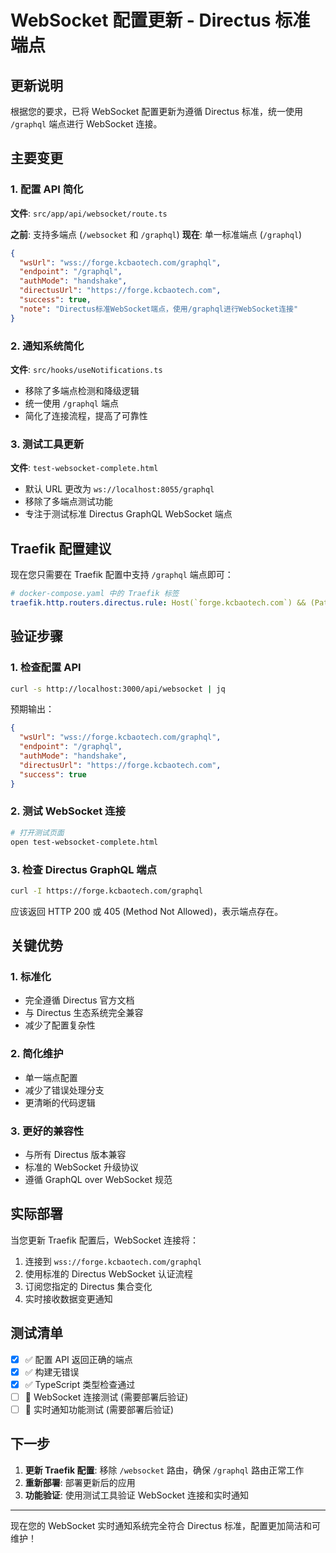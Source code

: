 # WebSocket 配置更新 - Directus 标准端点

## 更新说明

根据您的要求，已将 WebSocket 配置更新为遵循 Directus 标准，统一使用 `/graphql` 端点进行 WebSocket 连接。

## 主要变更

### 1. 配置 API 简化
**文件**: `src/app/api/websocket/route.ts`

**之前**: 支持多端点 (`/websocket` 和 `/graphql`)
**现在**: 单一标准端点 (`/graphql`)

```json
{
  "wsUrl": "wss://forge.kcbaotech.com/graphql",
  "endpoint": "/graphql", 
  "authMode": "handshake",
  "directusUrl": "https://forge.kcbaotech.com",
  "success": true,
  "note": "Directus标准WebSocket端点，使用/graphql进行WebSocket连接"
}
```

### 2. 通知系统简化
**文件**: `src/hooks/useNotifications.ts`

- 移除了多端点检测和降级逻辑
- 统一使用 `/graphql` 端点
- 简化了连接流程，提高了可靠性

### 3. 测试工具更新
**文件**: `test-websocket-complete.html`

- 默认 URL 更改为 `ws://localhost:8055/graphql`
- 移除了多端点测试功能
- 专注于测试标准 Directus GraphQL WebSocket 端点

## Traefik 配置建议

现在您只需要在 Traefik 配置中支持 `/graphql` 端点即可：

```yaml
# docker-compose.yaml 中的 Traefik 标签
traefik.http.routers.directus.rule: Host(`forge.kcbaotech.com`) && (PathPrefix(`/graphql`) || PathPrefix(`/`))
```

## 验证步骤

### 1. 检查配置 API
```bash
curl -s http://localhost:3000/api/websocket | jq
```

预期输出：
```json
{
  "wsUrl": "wss://forge.kcbaotech.com/graphql",
  "endpoint": "/graphql",
  "authMode": "handshake",
  "directusUrl": "https://forge.kcbaotech.com",
  "success": true
}
```

### 2. 测试 WebSocket 连接
```bash
# 打开测试页面
open test-websocket-complete.html
```

### 3. 检查 Directus GraphQL 端点
```bash
curl -I https://forge.kcbaotech.com/graphql
```

应该返回 HTTP 200 或 405 (Method Not Allowed)，表示端点存在。

## 关键优势

### 1. 标准化
- 完全遵循 Directus 官方文档
- 与 Directus 生态系统完全兼容
- 减少了配置复杂性

### 2. 简化维护
- 单一端点配置
- 减少了错误处理分支
- 更清晰的代码逻辑

### 3. 更好的兼容性
- 与所有 Directus 版本兼容
- 标准的 WebSocket 升级协议
- 遵循 GraphQL over WebSocket 规范

## 实际部署

当您更新 Traefik 配置后，WebSocket 连接将：

1. 连接到 `wss://forge.kcbaotech.com/graphql`
2. 使用标准的 Directus WebSocket 认证流程
3. 订阅您指定的 Directus 集合变化
4. 实时接收数据变更通知

## 测试清单

- [x] ✅ 配置 API 返回正确的端点
- [x] ✅ 构建无错误
- [x] ✅ TypeScript 类型检查通过
- [ ] 🔄 WebSocket 连接测试 (需要部署后验证)
- [ ] 🔄 实时通知功能测试 (需要部署后验证)

## 下一步

1. **更新 Traefik 配置**: 移除 `/websocket` 路由，确保 `/graphql` 路由正常工作
2. **重新部署**: 部署更新后的应用
3. **功能验证**: 使用测试工具验证 WebSocket 连接和实时通知

---

现在您的 WebSocket 实时通知系统完全符合 Directus 标准，配置更加简洁和可维护！